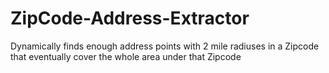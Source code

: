 # ZipCode-Address-Extractor
 Dynamically finds enough address points with 2 mile radiuses in a Zipcode that eventually cover the whole area under that Zipcode
